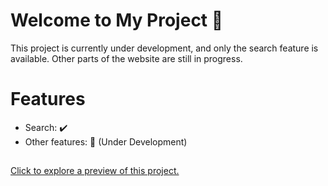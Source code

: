 <h1>Welcome to My Project 👋</h1>
This project is currently under development, and only the search feature is available. Other parts of the website are still in progress.

<h1>Features</h1>
<ul>
  <li>Search: ✔️</li>
  <li>Other features: 🚧 (Under Development)</li>
</ul>
<h2></h2>
<p><a href="https://react-e-commerce-app-website.netlify.app/" target="_blank">Click to explore a preview of this project.</a></p>
